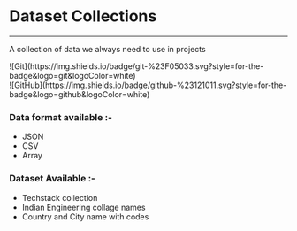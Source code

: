 <h1> Dataset Collections </h1>
<hr>
<p>A collection of data we always need to use in projects</p>
![Git](https://img.shields.io/badge/git-%23F05033.svg?style=for-the-badge&logo=git&logoColor=white)
<br>
![GitHub](https://img.shields.io/badge/github-%23121011.svg?style=for-the-badge&logo=github&logoColor=white)

### Data format available :-
- JSON
- CSV
- Array

### Dataset Available :-
- Techstack collection
- Indian Engineering collage names
- Country and City name with codes
